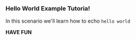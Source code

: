 
<br>

### Hello World Example Tutoria!

In this scenario we'll learn how to echo `hello world`

**HAVE FUN**
